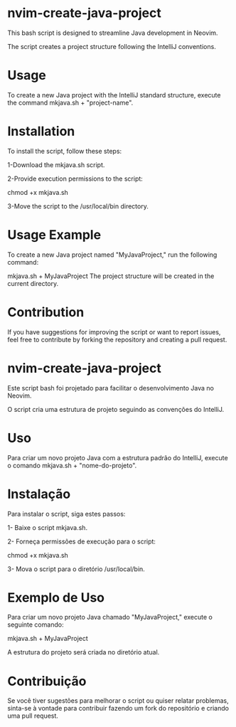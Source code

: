 # nvim-create-java-project
This bash script is designed to streamline Java development in Neovim.

The script creates a project structure following the IntelliJ conventions.

# Usage
To create a new Java project with the IntelliJ standard structure, execute the command mkjava.sh + "project-name".

# Installation
To install the script, follow these steps:

1-Download the mkjava.sh script.

2-Provide execution permissions to the script:

chmod +x mkjava.sh

3-Move the script to the /usr/local/bin directory.

# Usage Example
To create a new Java project named "MyJavaProject," run the following command:


mkjava.sh + MyJavaProject
The project structure will be created in the current directory.

# Contribution
If you have suggestions for improving the script or want to report issues, feel free to contribute by forking the repository and creating a pull request.

# nvim-create-java-project
Este script bash foi projetado para facilitar o desenvolvimento Java no Neovim.

O script cria uma estrutura de projeto seguindo as convenções do IntelliJ.

# Uso
Para criar um novo projeto Java com a estrutura padrão do IntelliJ, execute o comando mkjava.sh + "nome-do-projeto".

# Instalação
Para instalar o script, siga estes passos:

1- Baixe o script mkjava.sh.

2- Forneça permissões de execução para o script:

chmod +x mkjava.sh

3- Mova o script para o diretório /usr/local/bin.

# Exemplo de Uso
Para criar um novo projeto Java chamado "MyJavaProject," execute o seguinte comando:

mkjava.sh + MyJavaProject

A estrutura do projeto será criada no diretório atual.

# Contribuição
Se você tiver sugestões para melhorar o script ou quiser relatar problemas, sinta-se à vontade para contribuir fazendo um fork do repositório e criando uma pull request.
